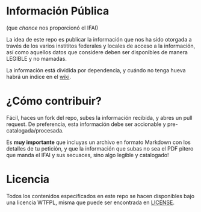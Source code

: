 # Información Pública
(que *chance* nos proporcionó el IFAI)

La idea de este repo es publicar la información que nos ha sido otorgada a través de los varios instititos federales y locales de acceso a la información, así como aquellos datos que considere deben ser disponibles de manera LEGIBLE y no mamadas.

La información está dividida por dependencia, y cuándo no tenga hueva habrá un índice en el [wiki](/unrob/informacion-publica/wiki/indice).

# ¿Cómo contribuir?

Fácil, haces un fork del repo, subes la información recibida, y abres un pull request. De preferencia, esta información debe ser accionable y pre-catalogada/procesada.

Es **muy importante** que incluyas un archivo en formato Markdown con los detalles de tu petición, y que la información que subas no sea el PDF pitero que manda el IFAI y sus secuaces, sino algo legible y catalogado!


# Licencia

Todos los contenidos especificados en este repo se hacen disponibles bajo una licencia WTFPL, misma que puede ser encontrada en [LICENSE](LICENSE).
